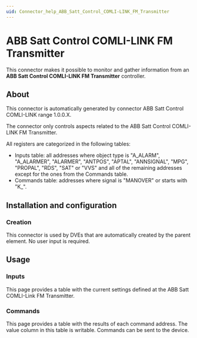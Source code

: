 ```yaml
---
uid: Connector_help_ABB_Satt_Control_COMLI-LINK_FM_Transmitter
---
```


# ABB Satt Control COMLI-LINK FM Transmitter

This connector makes it possible to monitor and gather information from an **ABB Satt Control COMLI-LINK FM Transmitter** controller.

## About

This connector is automatically generated by connector ABB Satt Control COMLI-LINK range 1.0.0.X.

The connector only controls aspects related to the ABB Satt Control COMLI-LINK FM Transmitter.

All registers are categorized in the following tables:

- Inputs table: all addresses where object type is "A_ALARM", "A_ALARMER", "ALARMER", "ANTPOS", "APTAL", "ANNSIGNAL", "MPG", "PROPAL", "RDS", "SAT" or "VVS" and all of the remaining addresses except for the ones from the Commands table.
- Commands table: addresses where signal is "MANOVER" or starts with "K\_".

## Installation and configuration

### Creation

This connector is used by DVEs that are automatically created by the parent element. No user input is required.

## Usage

### Inputs

This page provides a table with the current settings defined at the ABB Satt COMLI-Link FM Transmitter.

### Commands

This page provides a table with the results of each command address. The value column in this table is writable. Commands can be sent to the device.
